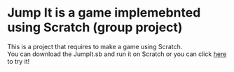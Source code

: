 # Jump It is a game implemebnted using Scratch (group project)
This is a project that requires to make a game using Scratch. </br>
You can download the JumpIt.sb and run it on Scratch or you can click <a href="https://scratch.mit.edu/projects/673513545" target="_blank"> here</a> to try it!
